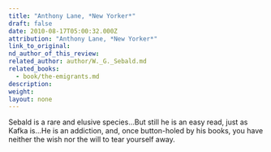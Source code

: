```yaml
---
title: "Anthony Lane, *New Yorker*"
draft: false
date: 2010-08-17T05:00:32.000Z
attribution: "Anthony Lane, *New Yorker*"
link_to_original:
nd_author_of_this_review:
related_author: author/W._G._Sebald.md
related_books:
  - book/the-emigrants.md
description:
weight:
layout: none
---
```

Sebald is a rare and elusive species...But still he is an easy read, just as Kafka is...He is an addiction, and, once button-holed by his books, you have neither the wish nor the will to tear yourself away.

